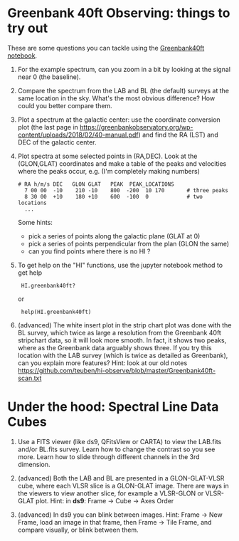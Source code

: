 #  Greenbank 40ft Observing:    things to try out

These are some questions you can tackle using the
[Greenbank40ft notebook](https://github.com/teuben/hi-observe/blob/master/greenbank40ft.ipynb).


1. For the example spectrum, can you zoom in a bit by looking at the signal near 0 (the baseline).

2. Compare the spectrum from the LAB and BL (the default) surveys at the same location in the sky.
   What's the most obvious difference?  How could you better compare them.

3. Plot a spectrum at the galactic center:  use the coordinate conversion plot (the last page in https://greenbankobservatory.org/wp-content/uploads/2018/02/40-manual.pdf) and find the RA (LST) and DEC of the galactic center.

4. Plot spectra at some selected points in (RA,DEC). Look at the (GLON,GLAT) coordinates and make a table of the peaks and velocities where the peaks occur, e.g. (I'm completely making numbers)

    
       # RA h/m/s DEC   GLON GLAT   PEAK  PEAK_LOCATIONS
         7 00 00  -10    210 -10    800  -200  10 170       # three peaks
         8 30 00  +10    180 +10    600  -100  0            # two locations
         ...


    Some hints:
    * pick a series of points along the galactic plane (GLAT at 0)
    * pick a series of points perpendicular from the plan (GLON the same)
    * can you find points where there is no HI ?

5. To get help on the "HI" functions, use the jupyter notebook method to get help

        HI.greenbank40ft?
   or
   
        help(HI.greenbank40ft)


6. (advanced) The white insert plot in the strip chart plot was done with the BL
survey, which twice as large a resolution from the Greenbank 40ft
stripchart data, so it will look more smooth. In fact, it shows two
peaks, where as the Greenbank data arguably shows three.  If you try
this location with the LAB survey (which is twice as detailed as
Greenbank), can you explain more features?  Hint: look at our old notes
https://github.com/teuben/hi-observe/blob/master/Greenbank40ft-scan.txt


#  Under the hood: Spectral Line Data Cubes

1. Use a FITS viewer (like ds9, QFitsView or CARTA) to view the LAB.fits and/or BL.fits survey.
Learn how to change the contrast so you see more. Learn how to slide through different channels
in the 3rd dimension.

2. (advanced) Both the LAB and BL are presented in a GLON-GLAT-VLSR cube, where each VLSR slice
is a GLON-GLAT image.  There are ways in the viewers to view another slice, for example
a VLSR-GLON or VLSR-GLAT plot. Hint: in **ds9**: Frame -> Cube -> Axes Order

3. (advanced) In ds9 you can blink between images. Hint: Frame -> New Frame, load an image
in that frame, then Frame -> Tile Frame, and compare visually, or blink between them.
